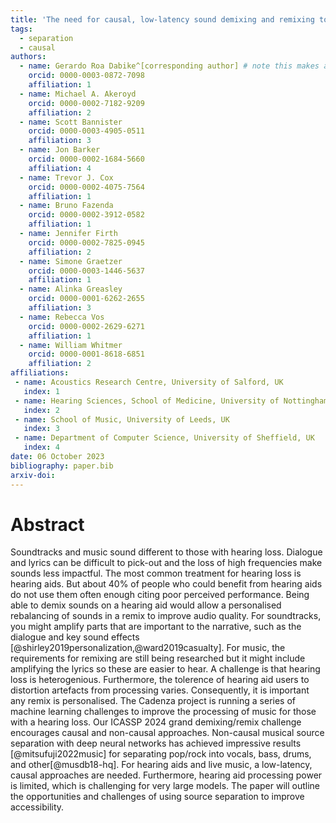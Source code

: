 ```yaml
---
title: 'The need for causal, low-latency sound demixing and remixing to improve accessibility'
tags:
  - separation
  - causal
authors:
  - name: Gerardo Roa Dabike^[corresponding author] # note this makes a footnote saying 'co-first author'
    orcid: 0000-0003-0872-7098
    affiliation: 1
  - name: Michael A. Akeroyd 
    orcid: 0000-0002-7182-9209
    affiliation: 2
  - name: Scott Bannister
    orcid: 0000-0003-4905-0511
    affiliation: 3
  - name: Jon Barker
    orcid: 0000-0002-1684-5660
    affiliation: 4
  - name: Trevor J. Cox
    orcid: 0000-0002-4075-7564
    affiliation: 1
  - name: Bruno Fazenda
    orcid: 0000-0002-3912-0582
    affiliation: 1
  - name: Jennifer Firth
    orcid: 0000-0002-7825-0945
    affiliation: 2
  - name: Simone Graetzer
    orcid: 0000-0003-1446-5637
    affiliation: 1
  - name: Alinka Greasley
    orcid: 0000-0001-6262-2655
    affiliation: 3
  - name: Rebecca Vos
    orcid: 0000-0002-2629-6271
    affiliation: 1
  - name: William Whitmer
    orcid: 0000-0001-8618-6851
    affiliation: 2
affiliations:
 - name: Acoustics Research Centre, University of Salford, UK
   index: 1
 - name: Hearing Sciences, School of Medicine, University of Nottingham, UK
   index: 2
 - name: School of Music, University of Leeds, UK
   index: 3
 - name: Department of Computer Science, University of Sheffield, UK
   index: 4
date: 06 October 2023
bibliography: paper.bib
arxiv-doi: 
---
```


# Abstract

Soundtracks and music sound different to those with hearing loss. 
Dialogue and lyrics can be difficult to pick-out and the loss of high frequencies make sounds less impactful. 
The most common treatment for hearing loss is hearing aids. 
But about 40% of people who could benefit from hearing aids do not use them often enough citing poor perceived performance. 
Being able to demix sounds on a hearing aid would allow a personalised rebalancing of sounds in a remix to improve audio quality. 
For soundtracks, you might amplify parts that are important to the narrative, such as the dialogue and key sound effects [@shirley2019personalization,@ward2019casualty]. 
For music, the requirements for remixing are still being researched but it might include amplifying the lyrics so these are easier to hear. 
A challenge is that hearing loss is heterogenious. 
Furthermore, the tolerence of hearing aid users to distortion artefacts from processing varies. 
Consequently, it is important any remix is personalised. 
The Cadenza project is running a series of machine learning challenges to improve the processing of music for those with a hearing loss. 
Our ICASSP 2024 grand demixing/remix challenge encourages causal and non-causal approaches. 
Non-causal musical source separation with deep neural networks has achieved impressive results [@mitsufuji2022music] for separating pop/rock into vocals, bass, drums, and other[@musdb18-hq]. 
For hearing aids and live music, a low-latency, causal approaches are needed. 
Furthermore, hearing aid processing power is limited, which is challenging for very large models. 
The paper will outline the opportunities and challenges of using source separation to improve accessibility.
